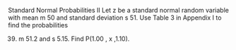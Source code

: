 Standard Normal Probabilities II Let z be a standard normal random variable with mean m 50 and standard
deviation s 51. Use Table 3 in Appendix I to find the probabilities

39. m 51.2 and s 5.15. Find P(1.00 , x ,1.10).

